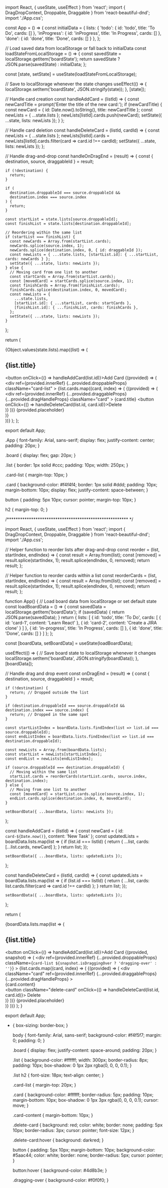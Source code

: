 import React, { useState, useEffect } from 'react';
import { DragDropContext, Droppable, Draggable } from 'react-beautiful-dnd';
import './App.css';

const App = () => {
  const initialData = {
    lists: {
      'todo': { id: 'todo', title: 'To Do', cards: [] },
      'inProgress': { id: 'inProgress', title: 'In Progress', cards: [] },
      'done': { id: 'done', title: 'Done', cards: [] }
    },
  };

  // Load saved data from localStorage or fall back to initialData
  const loadStateFromLocalStorage = () => {
    const savedState = localStorage.getItem('boardState');
    return savedState ? JSON.parse(savedState) : initialData;
  };

  const [state, setState] = useState(loadStateFromLocalStorage);

  // Save to localStorage whenever the state changes
  useEffect(() => {
    localStorage.setItem('boardState', JSON.stringify(state));
  }, [state]);

  // Handle card creation
  const handleAddCard = (listId) => {
    const newCardTitle = prompt('Enter the title of the new card:');
    if (newCardTitle) {
      const newCard = { id: Date.now().toString(), title: newCardTitle };
      const newLists = { ...state.lists };
      newLists[listId].cards.push(newCard);
      setState({ ...state, lists: newLists });
    }
  };

  // Handle card deletion
  const handleDeleteCard = (listId, cardId) => {
    const newLists = { ...state.lists };
    newLists[listId].cards = newLists[listId].cards.filter(card => card.id !== cardId);
    setState({ ...state, lists: newLists });
  };

  // Handle drag-and-drop
  const handleOnDragEnd = (result) => {
    const { destination, source, draggableId } = result;

    if (!destination) {
      return;
    }

    if (
      destination.droppableId === source.droppableId &&
      destination.index === source.index
    ) {
      return;
    }

    const startList = state.lists[source.droppableId];
    const finishList = state.lists[destination.droppableId];

    // Reordering within the same list
    if (startList === finishList) {
      const newCards = Array.from(startList.cards);
      newCards.splice(source.index, 1);
      newCards.splice(destination.index, 0, { id: draggableId });
      const newLists = { ...state.lists, [startList.id]: { ...startList, cards: newCards } };
      setState({ ...state, lists: newLists });
    } else {
      // Moving card from one list to another
      const startCards = Array.from(startList.cards);
      const [movedCard] = startCards.splice(source.index, 1);
      const finishCards = Array.from(finishList.cards);
      finishCards.splice(destination.index, 0, movedCard);
      const newLists = {
        ...state.lists,
        [startList.id]: { ...startList, cards: startCards },
        [finishList.id]: { ...finishList, cards: finishCards },
      };
      setState({ ...state, lists: newLists });
    }
  };

  return (
    <div className="App">
      <DragDropContext onDragEnd={handleOnDragEnd}>
        <div className="board">
          {Object.values(state.lists).map((list) => (
            <div key={list.id} className="list">
              <h2>{list.title}</h2>
              <button onClick={() => handleAddCard(list.id)}>Add Card</button>
              <Droppable droppableId={list.id}>
                {(provided) => (
                  <div
                    ref={provided.innerRef}
                    {...provided.droppableProps}
                    className="card-list"
                  >
                    {list.cards.map((card, index) => (
                      <Draggable key={card.id} draggableId={card.id} index={index}>
                        {(provided) => (
                          <div
                            ref={provided.innerRef}
                            {...provided.draggableProps}
                            {...provided.dragHandleProps}
                            className="card"
                          >
                            <span>{card.title}</span>
                            <button onClick={() => handleDeleteCard(list.id, card.id)}>Delete</button>
                          </div>
                        )}
                      </Draggable>
                    ))}
                    {provided.placeholder}
                  </div>
                )}
              </Droppable>
            </div>
          ))}
        </div>
      </DragDropContext>
    </div>
  );
};

export default App;


.App {
    font-family: Arial, sans-serif;
    display: flex;
    justify-content: center;
    padding: 20px;
  }
  
  .board {
    display: flex;
    gap: 20px;
  }
  
  .list {
    border: 1px solid #ccc;
    padding: 10px;
    width: 250px;
  }
  
  .card-list {
    margin-top: 10px;
  }
  
  .card {
    background-color: #f4f4f4;
    border: 1px solid #ddd;
    padding: 10px;
    margin-bottom: 10px;
    display: flex;
    justify-content: space-between;
  }
  
  button {
    padding: 5px 10px;
    cursor: pointer;
    margin-top: 10px;
  }
  
  h2 {
    margin-top: 0;
  }
  



  /******************************************************* */


  import React, { useState, useEffect } from 'react';
import { DragDropContext, Droppable, Draggable } from 'react-beautiful-dnd';
import './App.css';

// Helper function to reorder lists after drag-and-drop
const reorder = (list, startIndex, endIndex) => {
  const result = Array.from(list);
  const [removed] = result.splice(startIndex, 1);
  result.splice(endIndex, 0, removed);
  return result;
};

// Helper function to reorder cards within a list
const reorderCards = (list, startIndex, endIndex) => {
  const result = Array.from(list);
  const [removed] = result.splice(startIndex, 1);
  result.splice(endIndex, 0, removed);
  return result;
};

function App() {
  // Load board data from localStorage or set default state
  const loadBoardData = () => {
    const savedData = localStorage.getItem('boardData');
    if (savedData) {
      return JSON.parse(savedData);
    }
    return {
      lists: [
        {
          id: 'todo',
          title: 'To Do',
          cards: [
            { id: 'card-1', content: 'Learn React' },
            { id: 'card-2', content: 'Create a JIRA clone' }
          ]
        },
        {
          id: 'in-progress',
          title: 'In Progress',
          cards: []
        },
        {
          id: 'done',
          title: 'Done',
          cards: []
        }
      ]
    };
  };

  const [boardData, setBoardData] = useState(loadBoardData);

  useEffect(() => {
    // Save board state to localStorage whenever it changes
    localStorage.setItem('boardData', JSON.stringify(boardData));
  }, [boardData]);

  // Handle drag and drop event
  const onDragEnd = (result) => {
    const { destination, source, draggableId } = result;

    if (!destination) {
      return; // Dropped outside the list
    }

    if (destination.droppableId === source.droppableId && destination.index === source.index) {
      return; // Dropped in the same spot
    }

    const startListIndex = boardData.lists.findIndex(list => list.id === source.droppableId);
    const endListIndex = boardData.lists.findIndex(list => list.id === destination.droppableId);

    const newLists = Array.from(boardData.lists);
    const startList = newLists[startListIndex];
    const endList = newLists[endListIndex];

    if (source.droppableId === destination.droppableId) {
      // Moving within the same list
      startList.cards = reorderCards(startList.cards, source.index, destination.index);
    } else {
      // Moving from one list to another
      const [movedCard] = startList.cards.splice(source.index, 1);
      endList.cards.splice(destination.index, 0, movedCard);
    }

    setBoardData({ ...boardData, lists: newLists });
  };

  const handleAddCard = (listId) => {
    const newCard = { id: `card-${Date.now()}`, content: 'New Task' };
    const updatedLists = boardData.lists.map(list => {
      if (list.id === listId) {
        return { ...list, cards: [...list.cards, newCard] };
      }
      return list;
    });

    setBoardData({ ...boardData, lists: updatedLists });
  };

  const handleDeleteCard = (listId, cardId) => {
    const updatedLists = boardData.lists.map(list => {
      if (list.id === listId) {
        return { ...list, cards: list.cards.filter(card => card.id !== cardId) };
      }
      return list;
    });

    setBoardData({ ...boardData, lists: updatedLists });
  };

  return (
    <DragDropContext onDragEnd={onDragEnd}>
      <div className="board">
        {boardData.lists.map(list => (
          <div key={list.id} className="list">
            <h2>{list.title}</h2>
            <button onClick={() => handleAddCard(list.id)}>Add Card</button>
            <Droppable droppableId={list.id}>
              {(provided, snapshot) => (
                <div
                  ref={provided.innerRef}
                  {...provided.droppableProps}
                  className={`card-list ${snapshot.isDraggingOver ? 'dragging-over' : ''}`}
                >
                  {list.cards.map((card, index) => (
                    <Draggable key={card.id} draggableId={card.id} index={index}>
                      {(provided) => (
                        <div
                          className="card"
                          ref={provided.innerRef}
                          {...provided.draggableProps}
                          {...provided.dragHandleProps}
                        >
                          <div className="card-content">{card.content}</div>
                          <button className="delete-card" onClick={() => handleDeleteCard(list.id, card.id)}>
                            Delete
                          </button>
                        </div>
                      )}
                    </Draggable>
                  ))}
                  {provided.placeholder}
                </div>
              )}
            </Droppable>
          </div>
        ))}
      </div>
    </DragDropContext>
  );
}

export default App;



* {
    box-sizing: border-box;
  }
  
  body {
    font-family: Arial, sans-serif;
    background-color: #f4f5f7;
    margin: 0;
    padding: 0;
  }
  
  .board {
    display: flex;
    justify-content: space-around;
    padding: 20px;
  }
  
  .list {
    background-color: #ffffff;
    width: 300px;
    border-radius: 8px;
    padding: 10px;
    box-shadow: 0 1px 2px rgba(0, 0, 0, 0.1);
  }
  
  .list h2 {
    font-size: 18px;
    text-align: center;
  }
  
  .card-list {
    margin-top: 20px;
  }
  
  .card {
    background-color: #ffffff;
    border-radius: 5px;
    padding: 10px;
    margin-bottom: 10px;
    box-shadow: 0 1px 3px rgba(0, 0, 0, 0.1);
    cursor: move;
  }
  
  .card-content {
    margin-bottom: 10px;
  }
  
  .delete-card {
    background: red;
    color: white;
    border: none;
    padding: 5px 10px;
    border-radius: 3px;
    cursor: pointer;
    font-size: 12px;
  }
  
  .delete-card:hover {
    background: darkred;
  }
  
  button {
    padding: 5px 10px;
    margin-bottom: 10px;
    background-color: #5aac44;
    color: white;
    border: none;
    border-radius: 5px;
    cursor: pointer;
  }
  
  button:hover {
    background-color: #4d8b3e;
  }
  
  .dragging-over {
    background-color: #f0f0f0;
  }
  